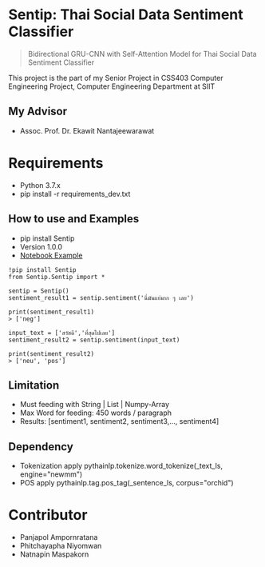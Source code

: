 # Sentip: Thai Social Data Sentiment Classifier
> Bidirectional GRU-CNN with Self-Attention Model for Thai Social Data Sentiment Classifier
> 
This project is the part of my Senior Project in CSS403 Computer Engineering Project, Computer Engineering Department at SIIT

## **My Advisor**
- Assoc. Prof. Dr. Ekawit Nantajeewarawat

# Requirements
- Python 3.7.x
- pip install -r requirements_dev.txt


## How to use and Examples
- pip install Sentip
- Version 1.0.0
- [Notebook Example](https://colab.research.google.com/drive/1WCpulJ62ZpXiOnSn3NBw61qBg1d4mQ1p#scrollTo=67WNaDomSazh)

```
!pip install Sentip
from Sentip.Sentip import *

sentip = Sentip()
sentiment_result1 = sentip.sentiment('นี่มันแย่มาก ๆ เลย')

print(sentiment_result1)
> ['neg']

input_text = ['สวัสดี','ที่สุดไปเลย']
sentiment_result2 = sentip.sentiment(input_text)

print(sentiment_result2)
> ['neu', 'pos']
```


## Limitation 
- Must feeding with String | List | Numpy-Array
- Max Word for feeding: 450 words / paragraph
- Results: [sentiment1, sentiment2, sentiment3,..., sentiment4]

## Dependency
- Tokenization apply pythainlp.tokenize.word_tokenize(_text_ls, engine="newmm")
- POS apply pythainlp.tag.pos_tag(_sentence_ls, corpus="orchid") 



# **Contributor**
- Panjapol Ampornratana
- Phitchayapha Niyomwan
- Natnapin Maspakorn
